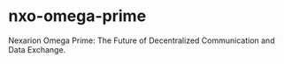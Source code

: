 # nxo-omega-prime
Nexarion Omega Prime: The Future of Decentralized Communication and Data Exchange. 

